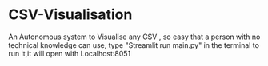 # CSV-Visualisation
An Autonomous system to Visualise any CSV , so easy that a person with no technical knowledge can use,
type "Streamlit run main.py" in the terminal to run it,it will open with Localhost:8051
